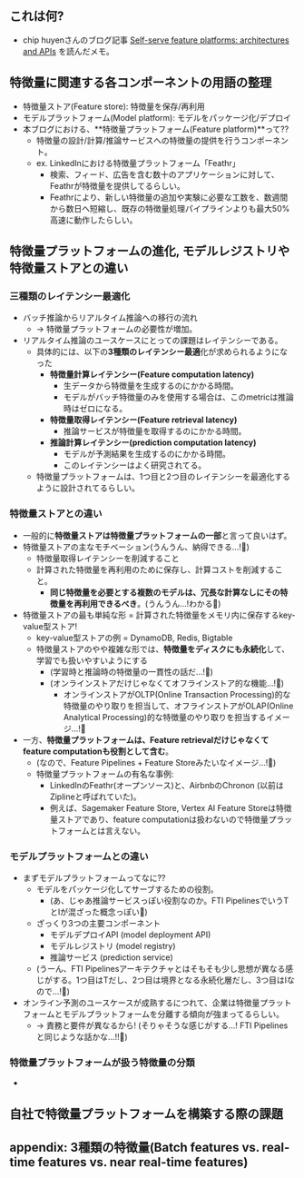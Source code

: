 ## これは何?

- chip huyenさんのブログ記事 [Self-serve feature platforms: architectures and APIs](https://huyenchip.com/2023/01/08/self-serve-feature-platforms.html) を読んだメモ。

## 特徴量に関連する各コンポーネントの用語の整理

- 特徴量ストア(Feature store): 特徴量を保存/再利用
- モデルプラットフォーム(Model platform): モデルをパッケージ化/デプロイ
- 本ブログにおける、**特徴量プラットフォーム(Feature platform)**って??
  - 特徴量の設計/計算/推論サービスへの特徴量の提供を行うコンポーネント。
  - ex. LinkedInにおける特徴量プラットフォーム「Feathr」
    - 検索、フィード、広告を含む数十のアプリケーションに対して、Feathrが特徴量を提供してるらしい。
    - Feathrにより、新しい特徴量の追加や実験に必要な工数を、数週間から数日へ短縮し、既存の特徴量処理パイプラインよりも最大50%高速に動作したらしい。

## 特徴量プラットフォームの進化, モデルレジストリや特徴量ストアとの違い

### 三種類のレイテンシー最適化

- バッチ推論からリアルタイム推論への移行の流れ 
  - -> 特徴量プラットフォームの必要性が増加。
- リアルタイム推論のユースケースにとっての課題はレイテンシーである。
  - 具体的には、以下の**3種類のレイテンシー最適**化が求められるようになった
    - **特徴量計算レイテンシー(Feature computation latency)**
      - 生データから特徴量を生成するのにかかる時間。
      - モデルがバッチ特徴量のみを使用する場合は、このmetricは推論時はゼロになる。
    - **特徴量取得レイテンシー(Feature retrieval latency)**
      - 推論サービスが特徴量を取得するのにかかる時間。
    - **推論計算レイテンシー(prediction computation latency)**
      - モデルが予測結果を生成するのにかかる時間。
      - このレイテンシーはよく研究されてる。
  - 特徴量プラットフォームは、1つ目と2つ目のレイテンシーを最適化するように設計されてるらしい。

### 特徴量ストアとの違い

- 一般的に**特徴量ストアは特徴量プラットフォームの一部**と言って良いはず。
- 特徴量ストアの主なモチベーション(うんうん、納得できる...!:thinking:)
  - 特徴量取得レイテンシーを削減すること
  - 計算された特徴量を再利用のために保存し、計算コストを削減すること。
    - **同じ特徴量を必要とする複数のモデルは、冗長な計算なしにその特徴量を再利用できるべき**。(うんうん...!わかる:thinking:)
- 特徴量ストアの最も単純な形 = 計算された特徴量をメモリ内に保存するkey-value型ストア!
  - key-value型ストアの例 = DynamoDB, Redis, Bigtable
  - 特徴量ストアのやや複雑な形では、**特徴量をディスクにも永続化**して、学習でも扱いやすいようにする
    - (学習時と推論時の特徴量の一貫性の話だ...!:thinking:)
    - (オンラインストアだけじゃなくてオフラインストア的な機能...!:thinking:)
      - オンラインストアがOLTP(Online Transaction Processing)的な特徴量のやり取りを担当して、オフラインストアがOLAP(Online Analytical Processing)的な特徴量のやり取りを担当するイメージ...!:thinking:
- 一方、**特徴量プラットフォームは、Feature retrievalだけじゃなくてfeature computationも役割として含む**。
  - (なので、Feature Pipelines + Feature Storeみたいなイメージ...!:thinking:)
  - 特徴量プラットフォームの有名な事例: 
    - LinkedInのFeathr(オープンソース)と、AirbnbのChronon (以前はZiplineと呼ばれていた)。
    - 例えば、Sagemaker Feature Store, Vertex AI Feature Storeは特徴量ストアであり、feature computationは扱わないので特徴量プラットフォームとは言えない。

### モデルプラットフォームとの違い

- まずモデルプラットフォームってなに??
  - モデルをパッケージ化してサーブするための役割。
    - (あ、じゃあ推論サービスっぽい役割なのか。FTI PipelinesでいうTとIが混ざった概念っぽい:thinking:)
  - ざっくり3つの主要コンポーネント
    - モデルデプロイAPI (model deployment API)
    - モデルレジストリ (model registry)
    - 推論サービス (prediction service)
  - (うーん、FTI Pipelinesアーキテクチャとはそもそも少し思想が異なる感じがする。1つ目はTだし、2つ目は境界となる永続化層だし、3つ目はIなので...!:thinking:)
- オンライン予測のユースケースが成熟するにつれて、企業は特徴量プラットフォームとモデルプラットフォームを分離する傾向が強まってるらしい。
  - -> 責務と要件が異なるから! (そりゃそうな感じがする...! FTI Pipelinesと同じような話かな...!!:thinking:)

### 特徴量プラットフォームが扱う特徴量の分類

- 



## 自社で特徴量プラットフォームを構築する際の課題

## appendix: 3種類の特徴量(Batch features vs. real-time features vs. near real-time features)

